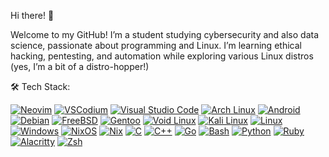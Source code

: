 Hi there! 👋

Welcome to my GitHub! I’m a student studying cybersecurity and also data science, passionate about programming and Linux. I’m learning ethical hacking, pentesting, and automation while exploring various Linux distros (yes, I’m a bit of a distro-hopper!)

🛠️ Tech Stack:

[![Neovim](https://img.shields.io/badge/Neovim-57A143?logo=neovim&logoColor=fff)](#)
[![VSCodium](https://img.shields.io/badge/VSCodium-2F80ED?logo=vscodium&logoColor=fff)](#)
[![Visual Studio Code](https://custom-icon-badges.demolab.com/badge/Visual%20Studio%20Code-0078d7.svg?logo=vsc&logoColor=white)](#)
[![Arch Linux](https://img.shields.io/badge/Arch%20Linux-1793D1?logo=arch-linux&logoColor=fff)](#)
[![Android](https://img.shields.io/badge/Android-3DDC84?logo=android&logoColor=white)](#)
[![Debian](https://img.shields.io/badge/Debian-A81D33?logo=debian&logoColor=fff)](#)
[![FreeBSD](https://img.shields.io/badge/FreeBSD-AB2B28?logo=freebsd&logoColor=fff)](#)
[![Gentoo](https://img.shields.io/badge/Gentoo-54487A?logo=gentoo&logoColor=fff)](#)
[![Void Linux](https://img.shields.io/badge/Void%20Linux-478061?logo=voidlinux&logoColor=fff)](#)
[![Kali Linux](https://img.shields.io/badge/Kali%20Linux-557C94?logo=kalilinux&logoColor=fff)](#)
[![Linux](https://img.shields.io/badge/Linux-FCC624?logo=linux&logoColor=black)](#)
[![Windows](https://custom-icon-badges.demolab.com/badge/Windows-0078D6?logo=windows11&logoColor=white)](#)
[![NixOS](https://img.shields.io/badge/NixOS-5277C3?logo=nixos&logoColor=fff)](#)
[![Nix](https://img.shields.io/badge/Nix-5277C3?logo=nixos&logoColor=fff)](#)
[![C](https://img.shields.io/badge/C-00599C?logo=c&logoColor=white)](#)
[![C++](https://img.shields.io/badge/C++-%2300599C.svg?logo=c%2B%2B&logoColor=white)](#)
[![Go](https://img.shields.io/badge/Go-%2300ADD8.svg?&logo=go&logoColor=white)](#)
[![Bash](https://img.shields.io/badge/Bash-4EAA25?logo=gnubash&logoColor=fff)](#)
[![Python](https://img.shields.io/badge/Python-3776AB?logo=python&logoColor=fff)](#)
[![Ruby](https://img.shields.io/badge/Ruby-%23CC342D.svg?&logo=ruby&logoColor=white)](#)
[![Alacritty](https://img.shields.io/badge/Alacritty-F46D01?logo=alacritty&logoColor=fff)](#) 
[![Zsh](https://img.shields.io/badge/Zsh-F15A24?logo=zsh&logoColor=fff)](#)
